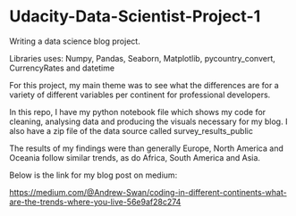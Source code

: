 # Udacity-Data-Scientist-Project-1

Writing a data science blog project.

Libraries uses:
Numpy, Pandas, Seaborn, Matplotlib, pycountry_convert, CurrencyRates and datetime

For this project, my main theme was to see what the differences are for a variety of different variables per continent for professional developers. 

In this repo, I have my python notebook file which shows my code for cleaning, analysing data and producing the visuals necessary for my blog. I also have a zip file of the data source called survey_results_public

The results of my findings were than generally Europe, North America and Oceania follow similar trends, as do Africa, South America and Asia.

Below is the link for my blog post on medium:

https://medium.com/@Andrew-Swan/coding-in-different-continents-what-are-the-trends-where-you-live-56e9af28c274

